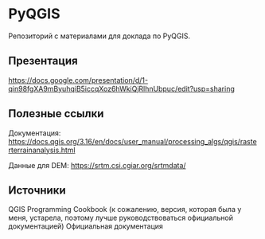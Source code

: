 # PyQGIS
Репозиторий с материалами для доклада по PyQGIS.

## Презентация
https://docs.google.com/presentation/d/1-qin98fgXA9mByuhqiB5iccqXoz6hWkiQjRlhnUbpuc/edit?usp=sharing

## Полезные ссылки
Документация:
https://docs.qgis.org/3.16/en/docs/user_manual/processing_algs/qgis/rasterterrainanalysis.html

Данные для DEM: 
https://srtm.csi.cgiar.org/srtmdata/

## Источники
QGIS Programming Cookbook (к сожалению, версия, которая была у меня, устарела, поэтому лучше руководствоваться официальной документацией)
Официальная документация
